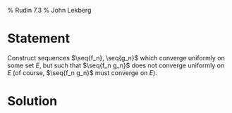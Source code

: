 % Rudin 7.3
% John Lekberg

# Statement

Construct sequences $\seq{f_n}, \seq{g_n}$ which converge uniformly on some set $E$, but such that $\seq{f_n g_n}$ does not converge uniformly on $E$ (of course, $\seq{f_n g_n}$ must converge on $E$).

# Solution
